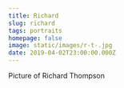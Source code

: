 ```yaml
---
title: Richard
slug: richard
tags: portraits
homepage: false
image: static/images/r-t-.jpg
date: 2019-04-02T23:00:00.000Z
---
```

Picture of Richard Thompson
